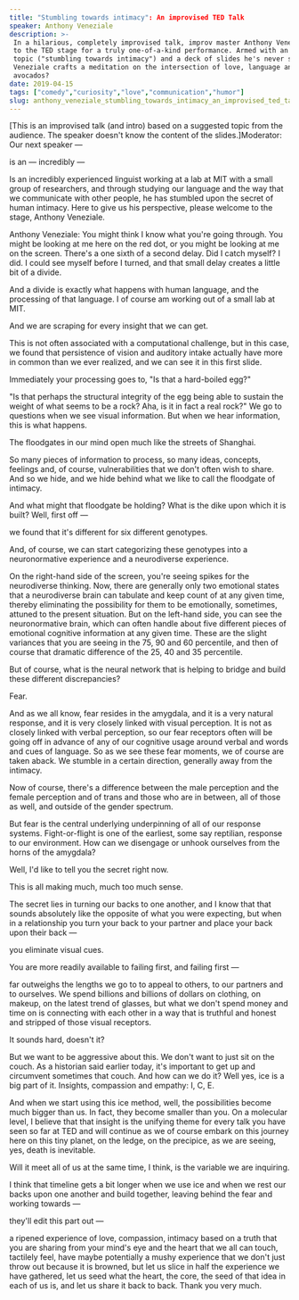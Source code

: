 ```yaml
---
title: "Stumbling towards intimacy": An improvised TED Talk
speaker: Anthony Veneziale
description: >-
 In a hilarious, completely improvised talk, improv master Anthony Veneziale takes
 to the TED stage for a truly one-of-a-kind performance. Armed with an audience-suggested
 topic ("stumbling towards intimacy") and a deck of slides he's never seen before,
 Veneziale crafts a meditation on the intersection of love, language and ...
 avocados?
date: 2019-04-15
tags: ["comedy","curiosity","love","communication","humor"]
slug: anthony_veneziale_stumbling_towards_intimacy_an_improvised_ted_talk
---
```


[This is an improvised talk (and intro) based on a suggested topic from the audience. The
speaker doesn't know the content of the slides.]Moderator: Our next speaker
—

is an — incredibly —

Is an incredibly experienced linguist working at a lab at MIT with a small group of
researchers, and through studying our language and the way that we communicate with other
people, he has stumbled upon the secret of human intimacy. Here to give us his
perspective, please welcome to the stage, Anthony Veneziale.

Anthony Veneziale: You might think I know what you're going through. You might be looking
at me here on the red dot, or you might be looking at me on the screen. There's a one
sixth of a second delay. Did I catch myself? I did. I could see myself before I turned,
and that small delay creates a little bit of a divide.

And a divide is exactly what happens with human language, and the processing of that
language. I of course am working out of a small lab at MIT.

And we are scraping for every insight that we can get.

This is not often associated with a computational challenge, but in this case, we found
that persistence of vision and auditory intake actually have more in common than we ever
realized, and we can see it in this first slide.

Immediately your processing goes to, "Is that a hard-boiled egg?"

"Is that perhaps the structural integrity of the egg being able to sustain the weight of
what seems to be a rock? Aha, is it in fact a real rock?" We go to questions when we see
visual information. But when we hear information, this is what happens.

The floodgates in our mind open much like the streets of Shanghai.

So many pieces of information to process, so many ideas, concepts, feelings and, of
course, vulnerabilities that we don't often wish to share. And so we hide, and we hide
behind what we like to call the floodgate of intimacy.

And what might that floodgate be holding? What is the dike upon which it is built? Well,
first off —

we found that it's different for six different genotypes.

And, of course, we can start categorizing these genotypes into a neuronormative experience
and a neurodiverse experience.

On the right-hand side of the screen, you're seeing spikes for the neurodiverse thinking.
Now, there are generally only two emotional states that a neurodiverse brain can tabulate
and keep count of at any given time, thereby eliminating the possibility for them to be
emotionally, sometimes, attuned to the present situation. But on the left-hand side, you
can see the neuronormative brain, which can often handle about five different pieces of
emotional cognitive information at any given time. These are the slight variances that you
are seeing in the 75, 90 and 60 percentile, and then of course that dramatic difference of
the 25, 40 and 35 percentile.

But of course, what is the neural network that is helping to bridge and build these
different discrepancies?

Fear.

And as we all know, fear resides in the amygdala, and it is a very natural response, and
it is very closely linked with visual perception. It is not as closely linked with verbal
perception, so our fear receptors often will be going off in advance of any of our
cognitive usage around verbal and words and cues of language. So as we see these fear
moments, we of course are taken aback. We stumble in a certain direction, generally away
from the intimacy.

Now of course, there's a difference between the male perception and the female perception
and of trans and those who are in between, all of those as well, and outside of the gender
spectrum.

But fear is the central underlying underpinning of all of our response systems.
Fight-or-flight is one of the earliest, some say reptilian, response to our
environment. How can we disengage or unhook ourselves from the horns of the
amygdala?

Well, I'd like to tell you the secret right now.

This is all making much, much too much sense.

The secret lies in turning our backs to one another, and I know that that sounds
absolutely like the opposite of what you were expecting, but when in a relationship you
turn your back to your partner and place your back upon their back —

you eliminate visual cues.

You are more readily available to failing first, and failing first —

far outweighs the lengths we go to to appeal to others, to our partners and to ourselves.
We spend billions and billions of dollars on clothing, on makeup, on the latest trend of
glasses, but what we don't spend money and time on is connecting with each other in a way
that is truthful and honest and stripped of those visual receptors.

It sounds hard, doesn't it?

But we want to be aggressive about this. We don't want to just sit on the couch. As a
historian said earlier today, it's important to get up and circumvent sometimes that
couch. And how can we do it? Well yes, ice is a big part of it. Insights, compassion and
empathy: I, C, E.

And when we start using this ice method, well, the possibilities become much bigger than
us. In fact, they become smaller than you. On a molecular level, I believe that that
insight is the unifying theme for every talk you have seen so far at TED and will continue
as we of course embark on this journey here on this tiny planet, on the ledge, on the
precipice, as we are seeing, yes, death is inevitable.

Will it meet all of us at the same time, I think, is the variable we are
inquiring.

I think that timeline gets a bit longer when we use ice and when we rest our backs upon
one another and build together, leaving behind the fear and working towards
—

they'll edit this part out —

a ripened experience of love, compassion, intimacy based on a truth that you are sharing
from your mind's eye and the heart that we all can touch, tactilely feel, have maybe
potentially a mushy experience that we don't just throw out because it is browned, but let
us slice in half the experience we have gathered, let us seed what the heart, the core,
the seed of that idea in each of us is, and let us share it back to back. Thank you very
much.

<!--
ad_duration=3.33
comment_count=8
event="TED2019"
external_start_time=0
has_talk_citation=0
intro_duration=11.82
is_subtitle_required="False"
is_talk_featured="True"
language="en"
language_swap="False"
native_language="en"
number_of_related_talks=6
number_of_speakers=1
number_of_subtitled_videos=19
number_of_tags=5
number_of_talk_download_languages=19
number_of_talk_more_resources=0
number_of_talk_recommendations=1
number_of_talks_take_actions=2
post_ad_duration=0.83
published_timestamp="2019-09-04 19:52:41"
recording_date="2019-04-15"
speaker_description="Improvisor, facilitator, teacher"
speaker_is_published=1
speaker_name="Anthony Veneziale"
talk_more_resources=[]
talk_name="\"Stumbling towards intimacy\": An improvised TED Talk"
talk_recommendations_blurb="More resources curated by Anthony Veneziale"
talks_tags=["comedy","curiosity","love","communication","humor"]
url_photo_speaker="https://pe.tedcdn.com/images/ted/e4708e2ec4cd9b92b6a0a6453f8acb56c8a1348c_254x191.jpg"
url_photo_talk="https://s3.amazonaws.com/talkstar-photos/uploads/9dc03fa2-a72e-4c39-ba16-b406fdaf18e8/AnthonyVeneziale_2019-embed.jpg"
url_webpage="https://www.ted.com/talks/anthony_veneziale_stumbling_towards_intimacy_an_improvised_ted_talk"
video_type_name="TED Stage Talk"
-->